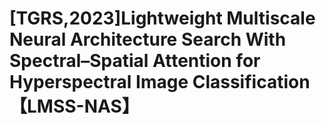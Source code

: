 # [TGRS,2023]Lightweight Multiscale Neural Architecture Search With Spectral–Spatial Attention for Hyperspectral Image Classification【LMSS-NAS】
